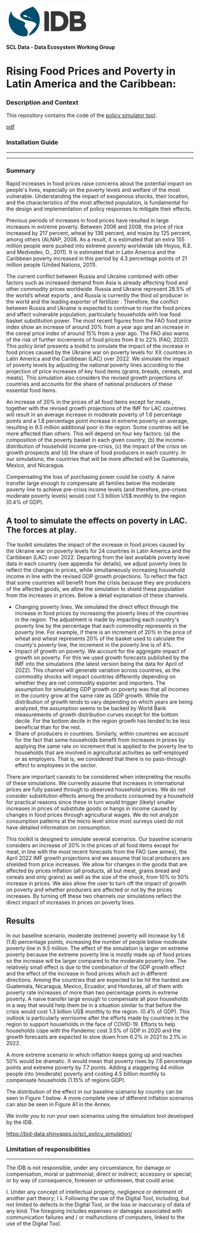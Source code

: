 ![IDB Logo](app/assets/iadb.png)


**SCL Data - Data Ecosystem Working Group**


# Rising Food Prices and Poverty in Latin America and the Caribbean:


### Description and Context
This repository contains the code of the [policy simulator tool](https://bid-data.shinyapps.io/scl_policy_simulation/). 


[pdf](https://bid-data.shinyapps.io/scl_policy_simulation/_w_809fa080/session/6100830d32a20ec2001f8316ea242076/download/pdf?w=809fa080)



### Installation Guide
---




---


### Summary

Rapid increases in food prices raise concerns about the potential impact on people's lives, especially on the poverty levels and welfare of the most vulnerable. Understanding the impact of exogenous shocks, their location, and the characteristics of the most affected population, is fundamental for the design and implementation of policy responses to mitigate their effects. 

Previous periods of increases in food prices have resulted in large increases in extreme poverty.  Between 2006 and 2008, the price of rice increased by 217 percent, wheat by 136 percent, and maize by 125 percent, among others (ALNAP, 2008. As a result, it is estimated that an extra 155 million people were pushed into extreme poverty worldwide (de Hoyos, R.E. and Medvedev, D., 2011). It is estimated that in Latin America and the Caribbean poverty increased in this period by 4.3 percentage points of 21 million people (United Nations, 2011).

The current conflict between Russia and Ukraine combined with other factors such as increased demand from Asia is already affecting food and other commodity prices worldwide. Russia and Ukraine represent 28.5% of the world’s wheat exports , and Russia is currently the third oil producer in the world and the leading exporter of fertilizer . Therefore, the conflict between Russia and Ukraine is expected to continue to rise the food prices and affect vulnerable population, particularly households with low food basket substitution power. The most recent figures from the FAO food price index show an increase of around 20% from a year ago and an increase in the cereal price index of around 15% from a year ago. The FAO also warns of the risk of further increments of food prices from 8 to 22% (FAO, 2022). 
This policy brief presents a toolkit to simulate the impact of the increase in food prices caused by the Ukraine war on poverty levels for XX countries in Latin America and the Caribbean (LAC) over 2022. We simulate the impact of poverty levels by adjusting the national poverty lines according to the projection of price increases of key food items (grains, breads, cereals, and meats). This simulation also considers the revised growth projections of countries and accounts for the share of national producers of these essential food items. 

An increase of 20% in the prices of all food items except for meats , together with the revised growth projections of the IMF for LAC countries will result in an average increase in moderate poverty of 1.6 percentage points and a 1.8 percentage point increase in extreme poverty on average, resulting in 9.5 million additional poor in the region. Some countries will be more affected than others. This will depend on four key factors: (a) the composition of the poverty basket in each given country, (b) the income-distribution of household income pre-crisis, (c) the impact of the crisis on growth prospects and (d) the share of food producers in each country. In our simulations, the countries that will be more affected will be Guatemala, Mexico, and Nicaragua. 

Compensating the loss of purchasing power could be costly. A naive transfer large enough to compensate all families below the moderate poverty line to achieve pre-crisis income levels (and therefore, pre-crises moderate poverty levels) would cost 1.3 billion US$ monthly to the region (0.4% of GDP). 

## A tool to simulate the effects on poverty in LAC. The forces at play. 

The toolkit simulates the impact of the increase in food prices caused by the Ukraine war on poverty levels for 24 countries in Latin America and the Caribbean (LAC) over 2022.  Departing from the last available poverty level data in each country (see appendix for details), we adjust poverty lines to reflect the changes in prices, while simultaneously increasing household income in line with the revised GDP growth projections. To reflect the fact that some countries will benefit from the crisis because they are producers of the affected goods, we allow the simulation to shield these population from the increases in prices. Below a detail explanation of these channels. 

-	Changing poverty lines. We simulated the direct effect through the increase in food prices by increasing the poverty lines of the countries in the region. The adjustment is made by impacting each country's poverty line by the percentage that each commodity represents in the poverty line. For example, if there is an increment of 20% in the price of wheat and wheat represents 20% of the basket used to calculate the county's poverty line, the increment in the poverty line is of 4%.  
-	Impact of growth on poverty. We account for the aggregate impact of growth on poverty.   For this we used growth forecasts published by the IMF into the simulations (the latest version being the data for April of 2022). This channel will generate variation across countries, as the commodity shocks will impact countries differently depending on whether they are net commodity exporter and importers. The assumption for simulating GDP growth on poverty was that all incomes in the country grow at the same rate as GDP growth. While the  distribution of growth tends to vary depending on which years are being analyzed, the assumption seems to be backed by  World Bank measurements of growth distribution curves except for the bottom decile. For the bottom decile in the region growth has tended to be less beneficial than for the rest.
-	Share of producers in countries. Similarly, within countries we account for the fact that some households benefit from increases in prices by applying the same rate on increment that is applied to the poverty line to households that are involved in agricultural activities as self-employed or as employers. That is, we considered that there is no pass-through effect to employees in the sector. 

There are important caveats to be considered when interpreting the results of these simulations. We currently assume that increases in international prices are fully passed through to observed household prices. We do not consider substitution effects among the products consumed by a household for practical reasons since these in turn would trigger (likely) smaller increases in prices of substitute goods or hangs in income caused by changes in food prices through agricultural wages. We do not analyze consumption patterns at the micro level since most surveys used do not have detailed information on consumption.

This toolkit is designed to simulate several scenarios. Our baseline scenario considers an increase of 20% in the prices of all food items except for meat, in line with the most recent forecasts from the FAO (see annex), the April 2022 IMF growth projections and we assume that local producers are shielded from price increases. We allow for changes in the goods that are affected by prices inflation (all products, all but meat, grains bread and cereals and only grains) as well as the size of the shock, from 10% to 50% increase in prices. We also allow the user to turn off the impact of growth on poverty and whether producers are affected or not by the prices increases. By turning off these two channels our simulations reflect the direct impact of increases in prices on poverty lines. 

 

## Results

In our baseline scenario, moderate (extreme) poverty will increase by 1.6 (1.8) percentage points, increasing the number of people below moderate poverty line in 9.5 million. The effect of the simulation is larger on extreme poverty because the extreme poverty line is mostly made up of food prices so the increase will be larger compared to the moderate poverty line. The relatively small effect is due to the combination of the GDP growth effect and the effect of the increase in food prices which act in different directions. Among the countries that are expected to be hit the hardest are Guatemala, Nicaragua, Mexico, Ecuador, and Honduras, all of them with poverty rate increases of more than two percentage points in extreme poverty. A naive transfer large enough to compensate all poor households in a way that would help them be in a situation similar to that before the crisis would cost 1.3 billion US$ monthly to the region. (0.4% of GDP). This outlook is particularly worrisome after the efforts made by countries in the region to support households in the face of COVID-19. Efforts to help households cope with the Pandemic cost 3.5% of GDP in 2020 and the growth forecasts are expected to slow down from 6.2% in 2021 to 2.1% in 2022. 


A more extreme scenario in which inflation keeps going up and reaches 50% would be dramatic. It would mean that poverty rises by 7.6 percentage points and extreme poverty by 7.7 points. Adding a staggering 44 million people into (moderate) poverty and costing 4.5 billion monthly to compensate households (1.15% of regions GDP). 

The distribution of the effect in our baseline scenario by country can be seen in Figure 1 below. A more complete view of different inflation scenarios can also be seen in Figure A1 in the Annex. 

We invite you to run your own scenarios using the simulation tool developed by the IDB. 

https://bid-data.shinyapps.io/scl_policy_simulation/


### Limitation of responsibilities
---
The IDB is not responsible, under any circumstance, for damage or compensation, moral or patrimonial; direct or indirect; accessory or special; or by way of consequence, foreseen or unforeseen, that could arise:

I. Under any concept of intellectual property, negligence or detriment of another part theory; I
ii. Following the use of the Digital Tool, including, but not limited to defects in the Digital Tool, or the loss or inaccuracy of data of any kind. The foregoing includes expenses or damages associated with communication failures and / or malfunctions of computers, linked to the use of the Digital Tool.
